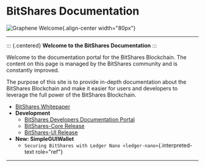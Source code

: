 # BitShares Documentation

![Graphene Welcome](bitshares-logo.png){.align-center width="80px"}

------------------------------------------------------------------------

::: {.centered}
**Welcome to the BitShares Documentation**
:::

Welcome to the documentation portal for the BitShares Blockchain. The
content on this page is managed by the BitShares community and is
constantly improved.

The purpose of this site is to provide in-depth documentation about the
BitShares Blockchain and make it easier for users and developers to
leverage the full power of the BitShares Blockchain.

- [BitShares Whitepaper](https://whitepaper.io/coin/bitshares)
- **Development**
  - [BitShares Developers Documentation
    Portal](http://docs.bitshares.dev/en/master/)
  - [BitShares-Core
    Release](https://github.com/bitshares/bitshares-core/releases)
  - [BitShares-UI
    Release](https://github.com/bitshares/bitshares-ui/releases)
- **New: SimpleGUIWallet**
  - `Securing BitShares with Ledger Nano <ledger-nano>`{.interpreted-text
    role="ref"}

------------------------------------------------------------------------
